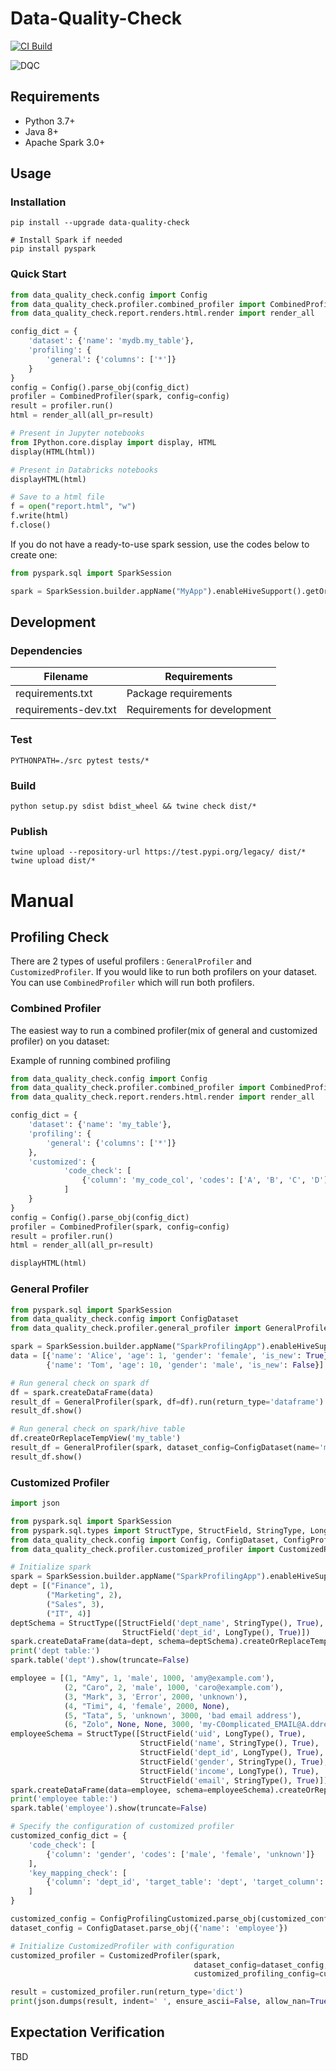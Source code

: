 # Data-Quality-Check

[![CI Build](https://github.com/tw-data-quality-2022/spark-profiling/actions/workflows/python-package.yml/badge.svg)
](https://github.com/tw-data-quality-2022/spark-profiling/actions/workflows/python-package.yml)

![DQC](./logo.png)

## Requirements

- Python 3.7+
- Java 8+
- Apache Spark 3.0+

## Usage

### Installation

```shell
pip install --upgrade data-quality-check

# Install Spark if needed
pip install pyspark
```

### Quick Start

```python
from data_quality_check.config import Config
from data_quality_check.profiler.combined_profiler import CombinedProfiler
from data_quality_check.report.renders.html.render import render_all

config_dict = {
    'dataset': {'name': 'mydb.my_table'},
    'profiling': {
        'general': {'columns': ['*']}
    }
}
config = Config().parse_obj(config_dict)
profiler = CombinedProfiler(spark, config=config)
result = profiler.run()
html = render_all(all_pr=result)

# Present in Jupyter notebooks
from IPython.core.display import display, HTML
display(HTML(html))

# Present in Databricks notebooks
displayHTML(html)

# Save to a html file
f = open("report.html", "w")
f.write(html)
f.close()
```

If you do not have a ready-to-use spark session, use the codes below to create one:
```python
from pyspark.sql import SparkSession

spark = SparkSession.builder.appName("MyApp").enableHiveSupport().getOrCreate()
```

## Development

### Dependencies

| Filename | Requirements|
|----------|-------------|
| requirements.txt | Package requirements|
| requirements-dev.txt |  Requirements for development|

### Test

```shell
PYTHONPATH=./src pytest tests/*
```

### Build

```
python setup.py sdist bdist_wheel && twine check dist/*
```

### Publish

```
twine upload --repository-url https://test.pypi.org/legacy/ dist/*
twine upload dist/*
```

# Manual

## Profiling Check

There are 2 types of useful profilers : `GeneralProfiler` and `CustomizedProfiler`.
If you would like to run both profilers on your dataset. You can use `CombinedProfiler` which will run both profilers.
### Combined Profiler
The easiest way to run a combined profiler(mix of general and customized profiler) on you dataset:

Example of running combined profiling
```python
from data_quality_check.config import Config
from data_quality_check.profiler.combined_profiler import CombinedProfiler
from data_quality_check.report.renders.html.render import render_all

config_dict = {
    'dataset': {'name': 'my_table'},
    'profiling': {
        'general': {'columns': ['*']}
    },
    'customized': {
            'code_check': [
                {'column': 'my_code_col', 'codes': ['A', 'B', 'C', 'D']}
            ]
    }
}
config = Config().parse_obj(config_dict)
profiler = CombinedProfiler(spark, config=config)
result = profiler.run()
html = render_all(all_pr=result)

displayHTML(html)
```


### General Profiler

```python
from pyspark.sql import SparkSession
from data_quality_check.config import ConfigDataset
from data_quality_check.profiler.general_profiler import GeneralProfiler

spark = SparkSession.builder.appName("SparkProfilingApp").enableHiveSupport().getOrCreate()
data = [{'name': 'Alice', 'age': 1, 'gender': 'female', 'is_new': True},
        {'name': 'Tom', 'age': 10, 'gender': 'male', 'is_new': False}]

# Run general check on spark df
df = spark.createDataFrame(data)
result_df = GeneralProfiler(spark, df=df).run(return_type='dataframe')
result_df.show()

# Run general check on spark/hive table
df.createOrReplaceTempView('my_table')
result_df = GeneralProfiler(spark, dataset_config=ConfigDataset(name='my_table')).run(return_type='dataframe')
result_df.show()
```

### Customized Profiler

```python
import json

from pyspark.sql import SparkSession
from pyspark.sql.types import StructType, StructField, StringType, LongType
from data_quality_check.config import Config, ConfigDataset, ConfigProfilingCustomized
from data_quality_check.profiler.customized_profiler import CustomizedProfiler

# Initialize spark
spark = SparkSession.builder.appName("SparkProfilingApp").enableHiveSupport().getOrCreate()
dept = [("Finance", 1),
        ("Marketing", 2),
        ("Sales", 3),
        ("IT", 4)]
deptSchema = StructType([StructField('dept_name', StringType(), True),
                         StructField('dept_id', LongType(), True)])
spark.createDataFrame(data=dept, schema=deptSchema).createOrReplaceTempView('dept')
print('dept table:')
spark.table('dept').show(truncate=False)

employee = [(1, "Amy", 1, 'male', 1000, 'amy@example.com'),
            (2, "Caro", 2, 'male', 1000, 'caro@example.com'),
            (3, "Mark", 3, 'Error', 2000, 'unknown'),
            (4, "Timi", 4, 'female', 2000, None),
            (5, "Tata", 5, 'unknown', 3000, 'bad email address'),
            (6, "Zolo", None, None, 3000, 'my-C0omplicated_EMAIL@A.ddress.xyz')]
employeeSchema = StructType([StructField('uid', LongType(), True),
                             StructField('name', StringType(), True),
                             StructField('dept_id', LongType(), True),
                             StructField('gender', StringType(), True),
                             StructField('income', LongType(), True),
                             StructField('email', StringType(), True)])
spark.createDataFrame(data=employee, schema=employeeSchema).createOrReplaceTempView('employee')
print('employee table:')
spark.table('employee').show(truncate=False)

# Specify the configuration of customized profiler
customized_config_dict = {
    'code_check': [
        {'column': 'gender', 'codes': ['male', 'female', 'unknown']}
    ],
    'key_mapping_check': [
        {'column': 'dept_id', 'target_table': 'dept', 'target_column': 'dept_id'}
    ]
}

customized_config = ConfigProfilingCustomized.parse_obj(customized_config_dict)
dataset_config = ConfigDataset.parse_obj({'name': 'employee'})

# Initialize CustomizedProfiler with configuration
customized_profiler = CustomizedProfiler(spark,
                                         dataset_config=dataset_config,
                                         customized_profiling_config=customized_config)

result = customized_profiler.run(return_type='dict')
print(json.dumps(result, indent=' ', ensure_ascii=False, allow_nan=True))
```

## Expectation Verification
TBD